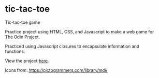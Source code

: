 # tic-tac-toe
Tic-tac-toe game

Practice project using HTML, CSS, and Javascript to make a web game for [The Odin Project](https://www.theodinproject.com/lessons/node-path-javascript-tic-tac-toe).

Practiced using Javascript closures to encapsulate information and functions.

View the project [here](https://jackfed.github.io/tic-tac-toe/).

Icons from: https://pictogrammers.com/library/mdi/
